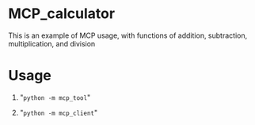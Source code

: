# MCP_calculator
This is an example of MCP usage, with functions of addition, subtraction, multiplication, and division

# Usage
1. "`python -m mcp_tool`"

2. "`python -m mcp_client`"
